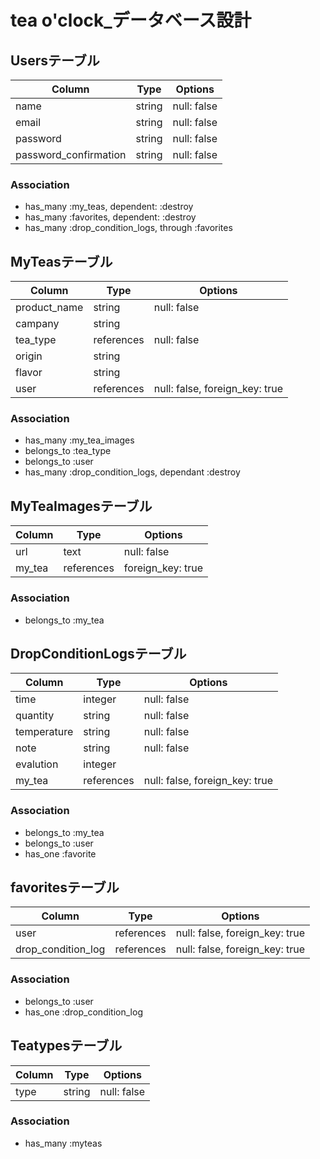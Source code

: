 # tea o'clock_データベース設計

## Usersテーブル
|Column|Type|Options|
|------|----|-------|
|name|string|null: false|
|email|string|null: false|
|password|string|null: false|
|password_confirmation|string|null: false|
### Association
- has_many :my_teas, dependent: :destroy
- has_many :favorites, dependent: :destroy
- has_many :drop_condition_logs, through :favorites


## MyTeasテーブル
|Column|Type|Options|
|------|----|-------|
|product_name|string|null: false|
|campany|string||
|tea_type|references|null: false|
|origin|string||
|flavor|string||
|user|references|null: false, foreign_key: true|
### Association
- has_many :my_tea_images
- belongs_to :tea_type
- belongs_to :user
- has_many :drop_condition_logs, dependant :destroy

## MyTeaImagesテーブル
|Column|Type|Options|
|------|----|-------|
|url|text|null: false|
|my_tea|references|foreign_key: true|
### Association
- belongs_to :my_tea

## DropConditionLogsテーブル
|Column|Type|Options|
|------|----|-------|
|time|integer|null: false|
|quantity|string|null: false|
|temperature|string|null: false|
|note|string|null: false|
|evalution|integer||
|my_tea|references|null: false, foreign_key: true|
### Association
- belongs_to :my_tea
- belongs_to :user
- has_one :favorite

## favoritesテーブル
|Column|Type|Options|
|------|----|-------|
|user|references|null: false, foreign_key: true|
|drop_condition_log|references|null: false, foreign_key: true|
### Association
- belongs_to :user
- has_one :drop_condition_log


## Teatypesテーブル
|Column|Type|Options|
|------|----|-------|
|type|string|null: false|
### Association
- has_many :myteas
